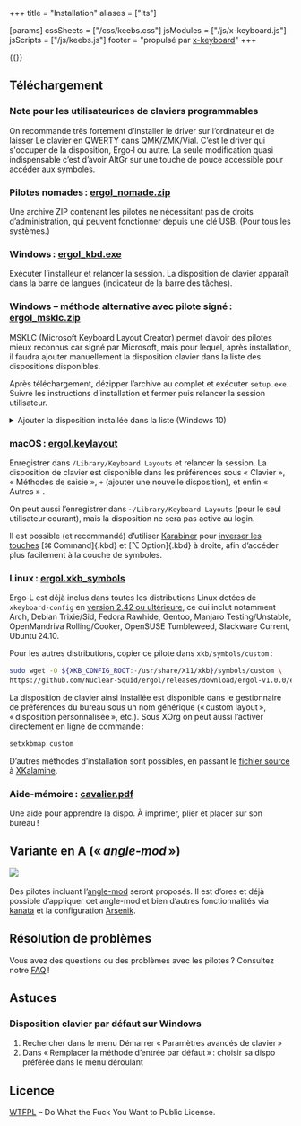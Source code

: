 +++
title = "Installation"
aliases = ["lts"]

[params]
cssSheets = ["/css/keebs.css"]
jsModules = ["/js/x-keyboard.js"]
jsScripts = ["/js/keebs.js"]
footer = "propulsé par [x-keyboard](https://onedeadkey.github.io/x-keyboard)"
+++

{{<x-keyboard name="Ergo‑L" data="ergol" class="odk">}}


Téléchargement
--------------------------------------------------------------------------------

### Note pour les utilisateurices de claviers programmables

On recommande très fortement d’installer le driver sur l’ordinateur et de laisser Le clavier en QWERTY dans QMK/ZMK/Vial. C’est le driver qui s'occuper de la disposition, Ergo‑l ou autre. La seule modification quasi indispensable c’est d’avoir AltGr sur une touche de pouce accessible pour accéder aux symboles.

### Pilotes nomades : [ergol_nomade.zip][]

Une archive ZIP contenant les pilotes ne nécessitant pas de droits
d’administration, qui peuvent fonctionner depuis une clé USB. (Pour tous les
systèmes.)

### Windows : [ergol_kbd.exe][]

Exécuter l’installeur et relancer la session. La disposition de clavier
apparaît dans la barre de langues (indicateur de la barre des tâches).

### Windows – méthode alternative avec pilote signé : [ergol_msklc.zip][]

MSKLC (Microsoft Keyboard Layout Creator) permet d’avoir des pilotes mieux
reconnus car signé par Microsoft, mais pour lequel, après installation, il
faudra ajouter manuellement la disposition clavier dans la liste des
dispositions disponibles.

Après téléchargement, dézipper l’archive au complet et exécuter `setup.exe`.
Suivre les instructions d’installation et fermer puis relancer la session
utilisateur.

<details>

<summary>Ajouter la disposition installée dans la liste (Windows 10)</summary>

1. Dans le menu Démarrer, rechercher « Modifier les paramètres de langue et de
   clavier »

   ![](windows10/windows10_1.webp)
  
2. Cliquer sur « Options » sur « Français »

   ![](windows10/windows10_2.webp)

3. « Ajouter un clavier »
  
   ![](windows10/windows10_3.webp)

4. Il devrait y avoir Ergo‑L dans la liste, cliquer dessus
  
   ![](windows10/windows10_4.webp)

5. Ergo‑L est maintenant ajouté, on devrait voir en bas à droite une icône
   « FRA » ou « FRA FR » pour choisir le clavier s’il y en a plusieurs dans la
   liste

   ![](windows10/windows10_5.webp)

</details>

### macOS : [ergol.keylayout][]

Enregistrer dans `/Library/Keyboard Layouts` et relancer la session.  La
disposition de clavier est disponible dans les préférences sous « Clavier »,
« Méthodes de saisie », `+` (ajouter une nouvelle disposition), et enfin «
Autres » .

On peut aussi l’enregistrer dans `~/Library/Keyboard Layouts`
(pour le seul utilisateur courant), mais la disposition ne sera pas
active au login.

Il est possible (et recommandé) d’utiliser [Karabiner][]
pour [inverser les touches](karabiner_settings.png) [⌘ Command]{.kbd}
et [⌥ Option]{.kbd} à droite, afin d’accéder plus facilement à la couche
de symboles.

### Linux : [ergol.xkb_symbols][]

Ergo‑L est déjà inclus dans toutes les distributions Linux dotées de `xkeyboard-config`
en [version 2.42 ou ultérieure](https://repology.org/project/xkeyboard-config/versions),
ce qui inclut notamment Arch, Debian Trixie/Sid, Fedora Rawhide, Gentoo, Manjaro
Testing/Unstable, OpenMandriva Rolling/Cooker, OpenSUSE Tumbleweed, Slackware
Current, Ubuntu 24.10.
<!-- Il a aussi été inclus dans Ubuntu 24.04 LTS (rétro-portage). -->

Pour les autres distributions, copier ce pilote dans `xkb/symbols/custom` :

```bash
sudo wget -O ${XKB_CONFIG_ROOT:-/usr/share/X11/xkb}/symbols/custom \
https://github.com/Nuclear-Squid/ergol/releases/download/ergol-v1.0.0/ergol.xkb_symbols
```

La disposition de clavier ainsi installée est disponible dans le gestionnaire de
préférences du bureau sous un nom générique (« custom layout », « disposition
personnalisée », etc.). Sous XOrg on peut aussi l’activer directement en ligne
de commande :

```bash
setxkbmap custom
```

D’autres méthodes d’installation sont possibles, en passant le [fichier
source][] à [XKalamine][].

### Aide-mémoire : [cavalier.pdf][]

Une aide pour apprendre la dispo. À imprimer, plier et placer sur son bureau !


Variante en A (« <i lang="en">angle-mod</i> »)
--------------------------------------------------------------------------------

![](angle_mod.svg)

Des pilotes incluant l’[angle-mod][] seront proposés. Il est d’ores et déjà
possible d’appliquer cet angle-mod et bien d’autres fonctionnalités via
[kanata][] et la configuration [Arsenik][].


Résolution de problèmes
--------------------------------------------------------------------------------

Vous avez des questions ou des problèmes avec les pilotes ? Consultez notre
[FAQ] !


Astuces
--------------------------------------------------------------------------------

### Disposition clavier par défaut sur Windows

1. Rechercher dans le menu Démarrer « Paramètres avancés de clavier »
2. Dans « Remplacer la méthode d’entrée par défaut » : choisir sa dispo préférée
  dans le menu déroulant


Licence
--------------------------------------------------------------------------------

[WTFPL](http://wtfpl.net/) – Do What the Fuck You Want to Public License.


[fichier source]:    /keymaps/fr/ergol.toml
[cavalier.pdf]:      cavalier.pdf
[ergol_nomade.zip]:  https://github.com/Nuclear-Squid/ergol/releases/download/ergol-v1.0.0/ergol_nomade.zip
[ergol_kbd.exe]:     https://github.com/Nuclear-Squid/ergol/releases/download/ergol-v1.0.0/ergol_kbd.exe
[ergol_msklc.zip]:   https://github.com/Nuclear-Squid/ergol/releases/download/ergol-v1.0.0/ergol_msklc.zip
[ergol.keylayout]:   https://github.com/Nuclear-Squid/ergol/releases/download/ergol-v1.0.0/ergol.keylayout
[ergol.xkb_symbols]: https://github.com/Nuclear-Squid/ergol/releases/download/ergol-v1.0.0/ergol.xkb_symbols
[XKalamine]:         https://github.com/OneDeadKey/kalamine#xkalamine
[Karabiner]:         https://karabiner-elements.pqrs.org

[Arsenik]:           /claviers/arsenik/
[kanata]:            https://github.com/jtroo/kanata
[angle-mod]:         https://colemakmods.github.io/ergonomic-mods/angle.html
[FAQ]:               /ressources/faq
